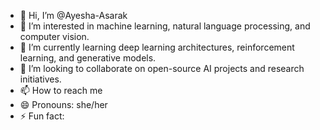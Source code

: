 - 👋 Hi, I’m @Ayesha-Asarak
- 👀 I’m interested in machine learning, natural language processing, and computer vision.
- 🌱 I’m currently learning  deep learning architectures, reinforcement learning, and generative models.
- 💞️ I’m looking to collaborate on open-source AI projects and research initiatives.
- 📫 How to reach me 
- 😄 Pronouns: she/her
- ⚡ Fun fact: 

<!---
Ayesha-Asarak/Ayesha-Asarak is a ✨ special ✨ repository because its `README.md` (this file) appears on your GitHub profile.
You can click the Preview link to take a look at your changes.
--->
